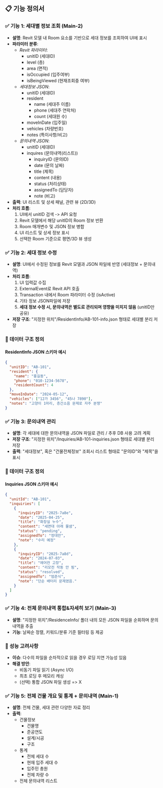 ## 📋 기능 정의서

### ✅ 기능 1: 세대별 정보 조회 (Main-2)
- **설명**: Revit 모델 내 Room 요소를 기반으로 세대 정보를 조회하여 UI에 표시
- **파라미터 분류**:
  - *Revit 파라미터*: 
    - unitID (세대ID)
    - level (층)
    - area (면적)
    - isOccupied (입주여부)
    - isBeingViewed (현재조회중 여부)
  - *세대정보 JSON*: 
    - unitID (세대ID)
    - resident
      - name (세대주 이름)
      - phone (세대주 연락처)
      - count (세대원 수)
    - moveInDate (입주일)
    - vehicles (차량번호)
    - notes (특이사항/비고)
  - *문의내역 JSON*: 
    - unitID (세대ID)
    - inquires (문의내역(리스트))
      - inquiryID (문의ID)
      - date (문의 날짜)
      - title (제목)
      - content (내용)
      - status (처리상태)
      - assignedTo (담당자)
      - note (비고)
- **출력**: UI 리스트 및 상세 패널, 관련 뷰 (2D/3D)
- **처리 흐름**:
  1. UI에서 unitID 검색 -> API 요청
  2. Revit 모델에서 해당 unitID의 Room 정보 반환
  3. Room 매개변수 및 JSON 정보 병합
  4. UI 리스트 및 상세 정보 표시
  5. 선택한 Room 기준으로 평면/3D 뷰 생성


### ✅ 기능 2: 세대 정보 수정
- **설명**: UI에서 수정된 정보를 Revit 모델과 JSON 파일에 반영 (세대정보 + 문의내역)
- **처리 흐름**:
  1. UI 입력값 수집
  2. ExternalEvent로 Revit API 호출
  3. Transaction 내에서 Room 파라미터 수정 (isActive)
  4. 기타 정보 JSON파일에 저장
  5. **세대 정보 수정 시, 문의내역은 별도로 관리되며 영향을 미치지 않음** (unitID만 공유)
- **저장 구조**: "지정한 위치"/ResidentInfo/AB-101-info.json 형태로 세대별 분리 저장
### 📄 데이터 구조 정의
#### ResidentInfo JSON 스키마 예시
```json
{
  "unitID": "AB-101",
  "resident": {
    "name": "홍길동",
    "phone": "010-1234-5678",
    "residentCount": 4
  },
  "moveInDate": "2024-05-12",
  "vehicles": ["12가 3456", "45나 7890"],
  "notes": "고양이 1마리, 층간소음 문제로 자주 분쟁"
}
```


### ✅ 기능 3: 문의내역 관리
- **설명**: 각 세대에 대한 문의내역을 JSON 파일로 관리 / 추후 DB 사용 고려 계획
- **저장 구조**: "지정한 위치"/Inquiries/AB-101-inquiries.json 형태로 세대별 분리 저장
- **출력**: "세대정보", 혹은 "건물전체정보" 조회시 리스트 형태로 "문의ID"와 "제목"을 표시

### 📄 데이터 구조 정의
#### Inquiries JSON 스키마 예시
```json
{
  "unitId": "AB-101",
  "inquiries": [
    {
      "inquiryID": "2025-7a8e",
      "date": "2025-04-25",
      "title": "화장실 누수",
      "content": "세면대 아래 물샘",
      "status": "pending",
      "assignedTo": "정대만",
      "note": "수리 예정"
    },
    {
      "inquiryID": "2025-7a8d",
      "date": "2024-07-03",
      "title": "에어컨 고장",
      "content": "리모컨 작동 안 됨",
      "status": "resolved",
      "assignedTo": "엄준식",
      "note": "단순 배터리 문제였음."
    }
  ]
}
```


### ✅ 기능 4: 전체 문의내역 통합&자세히 보기 (Main-3)
- **설명**: "지정한 위치"/ResidenceInfo/ 폴더 내의 모든 JSON 파일을 순회하며 문의내역을 추출
- **기능**: 날짜순 정렬, 키워드/분류 기준 필터링 등 제공


### 💭 성능 고려사항
- **이슈**: 다수의 파일을 순차적으로 읽을 경우 로딩 지연 가능성 있음
- **해결 방안**:
  - 비동기 파일 읽기 (Async I/O)
  - 최초 로딩 후 메모리 캐싱
  - (선택) 통합 JSON 파일 생성 => X


### ✅ 기능 5: 전체 건물 개요 및 통계 + 문의내역 (Main-1)
- **설명**: 전체 건물, 세대 관련 다양한 자료 정리
- **출력**: 
  - 건물정보
    - 건물명
    - 준공연도
    - 설계/시공
    - 구조
  - 통계
    - 전체 세대 수
    - 현재 입주 세대 수
    - 입주민 총원
    - 전체 차량 수
  - 전체 문의내역 리스트